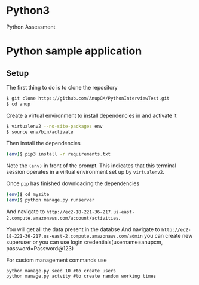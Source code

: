 # Python3
 Python Assessment
 # Python sample application

## Setup

The first thing to do is to clone the repository

```sh
$ git clone https://github.com/AnupCM/PythonInterviewTest.git
$ cd anup
```

Create a virtual environment to install dependencies in and activate it

```sh
$ virtualenv2 --no-site-packages env
$ source env/bin/activate
```

Then install the dependencies

```sh
(env)$ pip3 install -r requirements.txt
```
Note the `(env)` in front of the prompt. This indicates that this terminal
session operates in a virtual environment set up by `virtualenv2`.

Once `pip` has finished downloading the dependencies
```sh
(env)$ cd mysite
(env)$ python manage.py runserver
```
And navigate to `http://ec2-18-221-36-217.us-east-2.compute.amazonaws.com/account/activities`.

You will get all the data present in the databse
And navigate to `http://ec2-18-221-36-217.us-east-2.compute.amazonaws.com/admin`
you can create new superuser or you can use login credentials(username=anupcm, password=Password@123)
 
For custom management commands use
```
python manage.py seed 10 #to create users
python manage.py actvity #to create random working times

